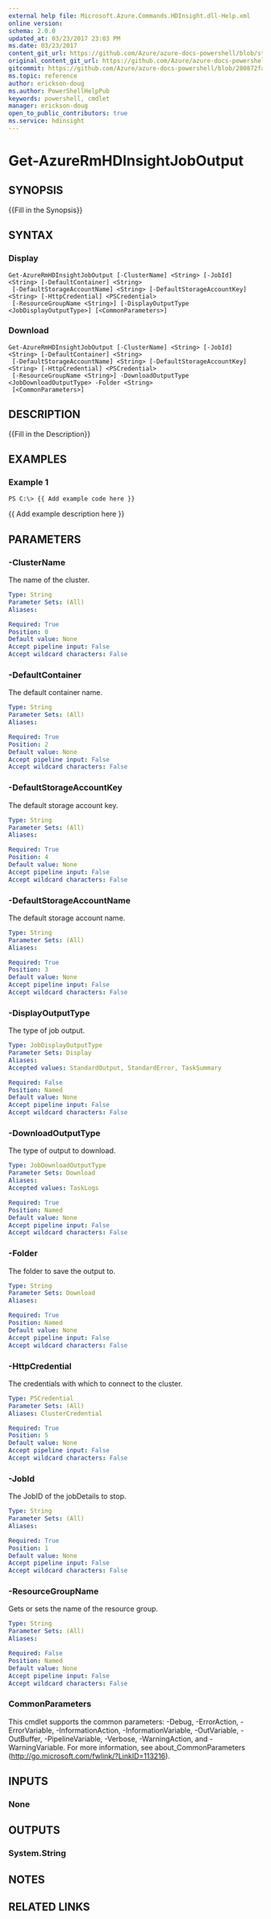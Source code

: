 ```yaml
---
external help file: Microsoft.Azure.Commands.HDInsight.dll-Help.xml
online version:
schema: 2.0.0
updated_at: 03/23/2017 23:03 PM
ms.date: 03/23/2017
content_git_url: https://github.com/Azure/azure-docs-powershell/blob/staging/azureps-cmdlets-docs/ResourceManager/AzureRM.HDInsight/v1.0.5.3/Get-AzureRmHDInsightJobOutput.md
original_content_git_url: https://github.com/Azure/azure-docs-powershell/blob/staging/azureps-cmdlets-docs/ResourceManager/AzureRM.HDInsight/v1.0.5.3/Get-AzureRmHDInsightJobOutput.md
gitcommit: https://github.com/Azure/azure-docs-powershell/blob/280872fa529e03be2466fa2252957a2060a9dfe4
ms.topic: reference
author: erickson-doug
ms.author: PowerShellHelpPub
keywords: powershell, cmdlet
manager: erickson-doug
open_to_public_contributors: true
ms.service: hdinsight
---
```


# Get-AzureRmHDInsightJobOutput

## SYNOPSIS
{{Fill in the Synopsis}}

## SYNTAX

### Display
```
Get-AzureRmHDInsightJobOutput [-ClusterName] <String> [-JobId] <String> [-DefaultContainer] <String>
 [-DefaultStorageAccountName] <String> [-DefaultStorageAccountKey] <String> [-HttpCredential] <PSCredential>
 [-ResourceGroupName <String>] [-DisplayOutputType <JobDisplayOutputType>] [<CommonParameters>]
```

### Download
```
Get-AzureRmHDInsightJobOutput [-ClusterName] <String> [-JobId] <String> [-DefaultContainer] <String>
 [-DefaultStorageAccountName] <String> [-DefaultStorageAccountKey] <String> [-HttpCredential] <PSCredential>
 [-ResourceGroupName <String>] -DownloadOutputType <JobDownloadOutputType> -Folder <String>
 [<CommonParameters>]
```

## DESCRIPTION
{{Fill in the Description}}

## EXAMPLES

### Example 1
```
PS C:\> {{ Add example code here }}
```

{{ Add example description here }}

## PARAMETERS

### -ClusterName
The name of the cluster.

```yaml
Type: String
Parameter Sets: (All)
Aliases: 

Required: True
Position: 0
Default value: None
Accept pipeline input: False
Accept wildcard characters: False
```

### -DefaultContainer
The default container name.

```yaml
Type: String
Parameter Sets: (All)
Aliases: 

Required: True
Position: 2
Default value: None
Accept pipeline input: False
Accept wildcard characters: False
```

### -DefaultStorageAccountKey
The default storage account key.

```yaml
Type: String
Parameter Sets: (All)
Aliases: 

Required: True
Position: 4
Default value: None
Accept pipeline input: False
Accept wildcard characters: False
```

### -DefaultStorageAccountName
The default storage account name.

```yaml
Type: String
Parameter Sets: (All)
Aliases: 

Required: True
Position: 3
Default value: None
Accept pipeline input: False
Accept wildcard characters: False
```

### -DisplayOutputType
The type of job output.

```yaml
Type: JobDisplayOutputType
Parameter Sets: Display
Aliases: 
Accepted values: StandardOutput, StandardError, TaskSummary

Required: False
Position: Named
Default value: None
Accept pipeline input: False
Accept wildcard characters: False
```

### -DownloadOutputType
The type of output to download.

```yaml
Type: JobDownloadOutputType
Parameter Sets: Download
Aliases: 
Accepted values: TaskLogs

Required: True
Position: Named
Default value: None
Accept pipeline input: False
Accept wildcard characters: False
```

### -Folder
The folder to save the output to.

```yaml
Type: String
Parameter Sets: Download
Aliases: 

Required: True
Position: Named
Default value: None
Accept pipeline input: False
Accept wildcard characters: False
```

### -HttpCredential
The credentials with which to connect to the cluster.

```yaml
Type: PSCredential
Parameter Sets: (All)
Aliases: ClusterCredential

Required: True
Position: 5
Default value: None
Accept pipeline input: False
Accept wildcard characters: False
```

### -JobId
The JobID of the jobDetails to stop.

```yaml
Type: String
Parameter Sets: (All)
Aliases: 

Required: True
Position: 1
Default value: None
Accept pipeline input: False
Accept wildcard characters: False
```

### -ResourceGroupName
Gets or sets the name of the resource group.

```yaml
Type: String
Parameter Sets: (All)
Aliases: 

Required: False
Position: Named
Default value: None
Accept pipeline input: False
Accept wildcard characters: False
```

### CommonParameters
This cmdlet supports the common parameters: -Debug, -ErrorAction, -ErrorVariable, -InformationAction, -InformationVariable, -OutVariable, -OutBuffer, -PipelineVariable, -Verbose, -WarningAction, and -WarningVariable. For more information, see about_CommonParameters (http://go.microsoft.com/fwlink/?LinkID=113216).

## INPUTS

### None

## OUTPUTS

### System.String

## NOTES

## RELATED LINKS

